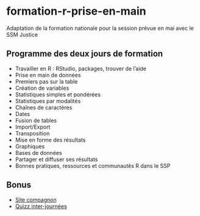 # formation-r-prise-en-main

Adaptation de la formation nationale pour la session prévue en mai avec le SSM Justice

## Programme des deux jours de formation
* Travailler en R : RStudio, packages, trouver de l’aide
* Prise en main de données
* Premiers pas sur la table
* Création de variables
* Statistiques simples et pondérées
* Statistiques par modalités
* Chaînes de caractères
* Dates
* Fusion de tables
* Import/Export
* Transposition
* Mise en forme des résultats
* Graphiques
* Bases de données
* Partager et diffuser ses résultats
* Bonnes pratiques, ressources et communautés R dans le SSP

## Bonus
* [Site compagnon](https://formation-r-prise-en-main.netlify.app/)
* [Quizz inter-journées](https://jiji.shinyapps.io/quizz/)
